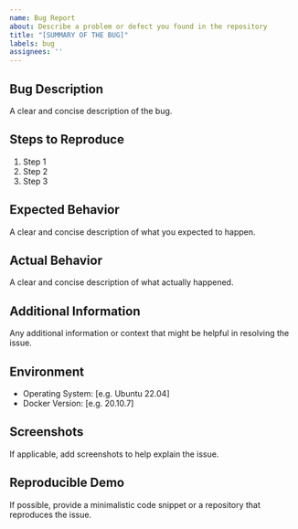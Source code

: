 ```yaml
---
name: Bug Report
about: Describe a problem or defect you found in the repository
title: "[SUMMARY OF THE BUG]" 
labels: bug
assignees: ''  
---
```


## Bug Description  

A clear and concise description of the bug.  

## Steps to Reproduce

1. Step 1
2. Step 2
3. Step 3

## Expected Behavior

A clear and concise description of what you expected to happen.  

## Actual Behavior

A clear and concise description of what actually happened.  

## Additional Information

Any additional information or context that might be helpful in resolving the issue.

## Environment

- Operating System: [e.g. Ubuntu 22.04]
- Docker Version: [e.g. 20.10.7]

## Screenshots

If applicable, add screenshots to help explain the issue.

## Reproducible Demo

If possible, provide a minimalistic code snippet or a repository that reproduces the issue.

